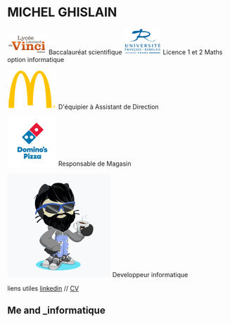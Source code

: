 # MICHEL GHISLAIN 


![Image](lycée.png)  Baccalauréat scientifique
![Image](univ.png)  Licence 1 et 2 Maths option informatique


![Image](mc.png)  D'équipier à Assistant de Direction

![Image](dom.png) Responsable de Magasin

![Image](cat.png) Developpeur informatique






liens utiles [linkedin](https://www.linkedin.com/in/ghislain-michel-31b024153/) // [CV](CV_Ghislain_Michel_M2i.docx)
## Me and _informatique 


 
 
